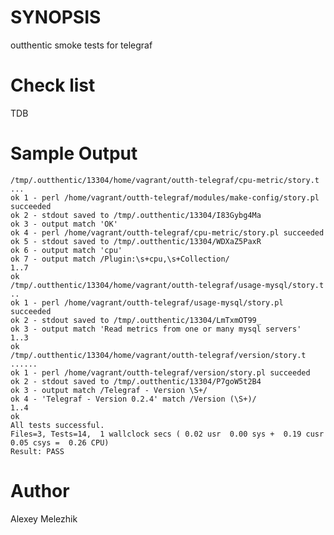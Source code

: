 # SYNOPSIS

outthentic smoke tests for telegraf

# Check list

TDB

# Sample Output

    /tmp/.outthentic/13304/home/vagrant/outth-telegraf/cpu-metric/story.t ...
    ok 1 - perl /home/vagrant/outth-telegraf/modules/make-config/story.pl succeeded
    ok 2 - stdout saved to /tmp/.outthentic/13304/I83Gybg4Ma
    ok 3 - output match 'OK'
    ok 4 - perl /home/vagrant/outth-telegraf/cpu-metric/story.pl succeeded
    ok 5 - stdout saved to /tmp/.outthentic/13304/WDXaZ5PaxR
    ok 6 - output match 'cpu'
    ok 7 - output match /Plugin:\s+cpu,\s+Collection/
    1..7
    ok
    /tmp/.outthentic/13304/home/vagrant/outth-telegraf/usage-mysql/story.t ..
    ok 1 - perl /home/vagrant/outth-telegraf/usage-mysql/story.pl succeeded
    ok 2 - stdout saved to /tmp/.outthentic/13304/LmTxmOT99_
    ok 3 - output match 'Read metrics from one or many mysql servers'
    1..3
    ok
    /tmp/.outthentic/13304/home/vagrant/outth-telegraf/version/story.t ......
    ok 1 - perl /home/vagrant/outth-telegraf/version/story.pl succeeded
    ok 2 - stdout saved to /tmp/.outthentic/13304/P7goW5t2B4
    ok 3 - output match /Telegraf - Version \S+/
    ok 4 - 'Telegraf - Version 0.2.4' match /Version (\S+)/
    1..4
    ok
    All tests successful.
    Files=3, Tests=14,  1 wallclock secs ( 0.02 usr  0.00 sys +  0.19 cusr  0.05 csys =  0.26 CPU)
    Result: PASS
    


# Author

Alexey Melezhik
    
